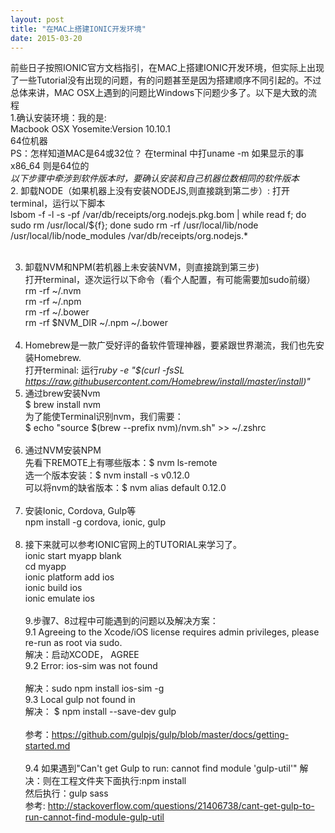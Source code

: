 ```yaml
---
layout: post
title: "在MAC上搭建IONIC开发环境"
date: 2015-03-20
---
```

<html>
<body>
<p>前些日子按照IONIC官方文档指引，在MAC上搭建IONIC开发环境，但实际上出现了一些Tutorial没有出现的问题，有的问题甚至是因为搭建顺序不同引起的。不过总体来讲，MAC OSX上遇到的问题比Windows下问题少多了。以下是大致的流程<br/>
1.确认安装环境：我的是:<br/>
      Macbook OSX Yosemite:Version 10.10.1 <br/>
      64位机器<br/>
      PS：怎样知道MAC是64或32位？  在terminal 中打uname -m 如果显示的事x86_64 则是64位的<br/>
      <em>以下步骤中牵涉到软件版本时，要确认安装和自己机器位数相同的软件版本</em>
      <br/>
2. 卸载NODE（如果机器上没有安装NODEJS,则直接跳到第二步）: 打开terminal，运行以下脚本<br/>
	lsbom -f -l -s -pf /var/db/receipts/org.nodejs.pkg.bom | while read f; do  sudo rm /usr/local/${f}; done
	sudo rm -rf /usr/local/lib/node /usr/local/lib/node_modules /var/db/receipts/org.nodejs.*
	<br/><br/>

3. 卸载NVM和NPM(若机器上未安装NVM，则直接跳到第三步)<br/>
   打开terminal，逐次运行以下命令（看个人配置，有可能需要加sudo前缀）<br/>
    	rm -rf ~/.nvm<br/>
    	rm -rf ~/.npm<br/>
    	rm -rf ~/.bower<br/>
    	rm -rf $NVM_DIR ~/.npm ~/.bower<br/><br/>
4. Homebrew是一款广受好评的备软件管理神器，要紧跟世界潮流，我们也先安装Homebrew.<br/>
   打开terminal: 运行<em>ruby -e "$(curl -fsSL https://raw.githubusercontent.com/Homebrew/install/master/install)"</em><br/>
5. 通过brew安装Nvm <br/>
   $ brew install nvm <br/>
   为了能使Terminal识别nvm，我们需要：<br/>
   $ echo "source $(brew --prefix nvm)/nvm.sh" >> ~/.zshrc <br/><br/>
6. 通过NVM安装NPM <br/>
   先看下REMOTE上有哪些版本：$ nvm ls-remote <br/>
   选一个版本安装：$ nvm install -s v0.12.0 <br/>
   可以将nvm的缺省版本：$ nvm alias default 0.12.0 <br/><br/>
7. 安装Ionic, Cordova, Gulp等 <br/>
   npm install -g cordova, ionic, gulp  <br/><br/>
8. 接下来就可以参考IONIC官网上的TUTORIAL来学习了。<br/>
   ionic start myapp blank<br/>
   cd myapp<br/>
   ionic platform add ios<br/>
   ionic build ios<br/>
   ionic emulate ios<br/><br/>
9.步骤7、8过程中可能遇到的问题以及解决方案：<br/>
      9.1 Agreeing to the Xcode/iOS license requires admin privileges, please re-run as root via sudo.<br/> 
      解决：启动XCODE， AGREE <br/>
      9.2 Error: ios-sim was not found <br/>   
	 解决：sudo npm install ios-sim -g <br/>
      9.3 Local gulp not found in <br/>
	 解决： $ npm install --save-dev gulp    <br/>		   	 
	 参考：https://github.com/gulpjs/gulp/blob/master/docs/getting-started.md  <br/>	
      9.4 如果遇到"Can't get Gulp to run: cannot find module 'gulp-util'" 
	 解决：则在工程文件夹下面执行:npm install <br/> 
         然后执行：gulp sass<br/>
         参考: http://stackoverflow.com/questions/21406738/cant-get-gulp-to-run-cannot-find-module-gulp-util <br/>
</p>
</body>
</html>
